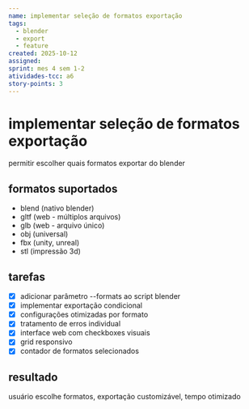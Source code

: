 ```yaml
---
name: implementar seleção de formatos exportação
tags:
  - blender
  - export
  - feature
created: 2025-10-12
assigned: 
sprint: mes 4 sem 1-2
atividades-tcc: a6
story-points: 3
---
```


# implementar seleção de formatos exportação

permitir escolher quais formatos exportar do blender

## formatos suportados
- blend (nativo blender)
- gltf (web - múltiplos arquivos)
- glb (web - arquivo único)
- obj (universal)
- fbx (unity, unreal)
- stl (impressão 3d)

## tarefas
- [x] adicionar parâmetro --formats ao script blender
- [x] implementar exportação condicional
- [x] configurações otimizadas por formato
- [x] tratamento de erros individual
- [x] interface web com checkboxes visuais
- [x] grid responsivo
- [x] contador de formatos selecionados

## resultado
usuário escolhe formatos, exportação customizável, tempo otimizado

